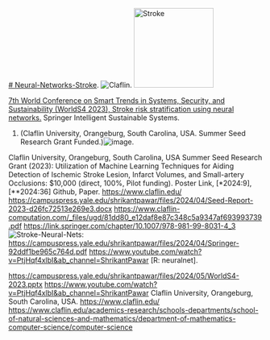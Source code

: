 [# Neural-Networks-Stroke](https://campuspress.yale.edu/shrikantpawar/files/2023/08/Smart-trends-in-systems-certificate.pdf).
![Claflin](https://github.com/spawar2/Neural-Networks-Stroke/assets/25118302/f6d2aff8-a896-4f69-b035-bf8265ee4a6e).
<img width="158" alt="Stroke" src="https://github.com/spawar2/Neural-Networks-Stroke/assets/25118302/3c111b32-4812-427a-966d-eb07dc26bf46">

[7th World Conference on Smart Trends in Systems, Security, and Sustainability (WorldS4 2023), Stroke risk stratification using neural networks.](https://worlds4.co.uk/agenda.html)
Springer Intelligent Sustainable Systems.
1.	(Claflin University,  Orangeburg, South Carolina, USA. Summer Seed Research Grant Funded.)![image](https://github.com/spawar2/Neural-Networks-Stroke/assets/25118302/40e803e5-4adc-4648-a4f8-98519fba15fb).

Claflin University, Orangeburg, South Carolina, USA  Summer Seed Research Grant (2023): Utilization of Machine Learning Techniques for Aiding Detection of Ischemic Stroke Lesion, Infarct Volumes, and Small-artery Occlusions: $10,000 (direct, 100%, Pilot funding). Poster Link, [*2024:9],[**2024:36] Github, Paper. 
https://www.claflin.edu/
https://campuspress.yale.edu/shrikantpawar/files/2024/04/Seed-Report-2023-d26fc72513e269e3.docx
https://www.claflin-computation.com/_files/ugd/81dd80_e12daf8e87c348c5a9347af693993739.pdf
https://link.springer.com/chapter/10.1007/978-981-99-8031-4_3
![Stroke-Neural-Nets:](https://github.com/spawar2/Neural-Networks-Stroke/assets/25118302/9a7074ca-b34f-43f9-8664-b8ac01c36a06) https://campuspress.yale.edu/shrikantpawar/files/2024/04/Springer-92ddf1be965c764d.pdf
https://www.youtube.com/watch?v=PtjHqf4xlbI&ab_channel=ShrikantPawar
[R: neuralnet].

https://campuspress.yale.edu/shrikantpawar/files/2024/05/WorldS4-2023.pptx
https://www.youtube.com/watch?v=PtjHqf4xlbI&ab_channel=ShrikantPawar
Claflin University, Orangeburg, South Carolina, USA. 
https://www.claflin.edu/ https://www.claflin.edu/academics-research/schools-departments/school-of-natural-sciences-and-mathematics/department-of-mathematics-computer-science/computer-science

